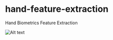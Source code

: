 # hand-feature-extraction
Hand Biometrics Feature Extraction

![Alt text](image_hand_feature_extraction_.png?raw=true "Results")